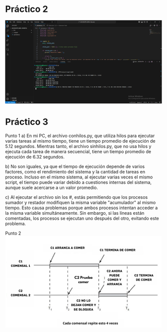 # Práctico 2

<img src="./TP2/captura de pantalla tp2.png" />

# Práctico 3
Punto 1
a) En mi PC, el archivo conhilos.py, que utiliza hilos para ejecutar varias tareas al mismo tiempo, tiene un tiempo promedio de ejecución de 5.12 segundos. Mientras tanto, el archivo sinhilos.py, que no usa hilos y ejecuta cada tarea de manera secuencial, tiene un tiempo promedio de ejecución de 6.32 segundos.

b) No son iguales, ya que el tiempo de ejecución depende de varios factores, como el rendimiento del sistema y la cantidad de tareas en proceso. Incluso en el mismo sistema, al ejecutar varias veces el mismo script, el tiempo puede variar debido a cuestiones internas del sistema, aunque suele acercarse a un valor promedio.

c) Al ejecutar el archivo sin los #, estás permitiendo que los procesos sumador y restador modifiquen la misma variable "acumulador" al mismo tiempo. Esto causa problemas porque ambos procesos intentan acceder a la misma variable simultáneamente. Sin embargo, si las líneas están comentadas, los procesos se ejecutan uno después del otro, evitando este problema.

Punto 2
<img src="./TP3/UHzJVTA.png" />